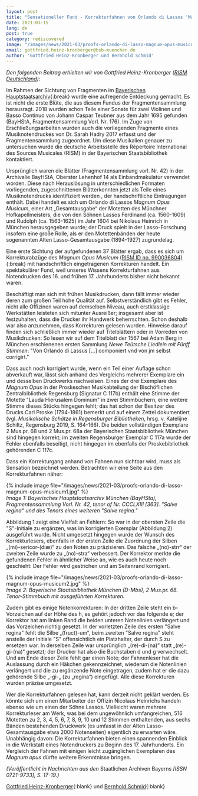 ```yaml
---
layout: post
title: "Sensationeller Fund - Korrekturfahnen von Orlando di Lassos 'Magnum Opus Musicum' (1604) im Bayerischen Hauptstaatsarchiv"
date: 2021-03-15
lang: de
post: true
category: rediscovered
image: "/images/news/2021-03/proofs-orlando-di-lasso-magnum-opus-musicum_website.jpg.png"
email: gottfried.heinz-kronberger@bsb-muenchen.de
author: 'Gottfried Heinz-Kronberger und Bernhold Schmid'
---
```


_Den folgenden Beitrag erhielten wir von Gottfried Heinz-Kronberger ([RISM Deutschland](https://de.rism.info/de/index.html)):_  

Im Rahmen der Sichtung von Fragmenten im [Bayerischen Hauptstaatsarchiv](https://www.gda.bayern.de/){:break} wurde eine aufregende Entdeckung gemacht. Es ist nicht die erste Blüte, die aus diesem Fundus der Fragmentensammlung herausragt. 2018 wurden schon Teile einer Sonate für zwei Violinen und Basso Continuo von Johann Caspar Teubner aus dem Jahr 1695 gefunden (BayHStA, Fragmentensammlung Vorl. Nr. 176). Im Zuge von Erschließungsarbeiten wurden auch die vorliegenden Fragmente eines Musiknotendruckes von Dr. Sarah Hadry 2017 erfasst und der Fragmentensammlung zugeordnet. Um diese Musikalien genauer zu untersuchen wurde die deutsche Arbeitsstelle des Répertoire International des Sources Musicales (RISM) in der Bayerischen Staatsbibliothek kontaktiert. 

Ursprünglich waren die Blätter (Fragmentensammlung vorl. Nr. 42) in der Archivalie BayHStA, Oberster Lehenhof 14 als Einbandmakulatur verwendet worden. Diese nach Herauslösung in unterschiedlichen Formaten vorliegenden, zugeschnittenen Blätterkonnten jetzt als Teile eines Musiknotendrucks identifiziert werden , der handschriftliche Eintragungen enthält. Dabei handelt es sich um Orlando di Lassos _Magnum Opus Musicum_, einer Art „Gesamtausgabe“ der Motetten des Münchner Hofkapellmeisters, die von den Söhnen Lassos Ferdinand (ca. 1560-1609) und Rudolph (ca. 1563-1625) im Jahr 1604 bei Nikolaus Heinrich in München herausgegeben wurde; der Druck spielt in der Lasso-Forschung insofern eine große Rolle, als er den Motettenbänden der heute sogenannten Alten Lasso-Gesamtausgabe (1894-1927) zugrundelag.   

Eine erste Sichtung der aufgefundenen 37 Blätter ergab, dass es sich um Korrekturabzüge des _Magnum Opus Musicum_ [(RISM ID no. 990036804)](https://opac.rism.info/search?id=990036804&View=rism){:break} mit handschriftlich eingetragenen Korrekturen handelt. Ein spektakulärer Fund, weil unseres Wissens Korrekturfahnen aus Notendrucken des 16. und frühen 17. Jahrhunderts bisher nicht bekannt waren.   

Beschäftigt man sich mit frühen Musikdrucken, dann fällt immer wieder deren zum großen Teil hohe Qualität auf. Selbstverständlich gibt es Fehler, nicht alle Offizinen waren auf demselben Niveau, auch erstklassige Werkstätten leisteten sich mitunter Ausreißer; insgesamt aber ist festzuhalten, dass die Drucker ihr Handwerk beherrschten. Schon deshalb war also anzunehmen, dass Korrekturen gelesen wurden. Hinweise darauf finden sich schließlich immer wieder auf Titelblättern oder in Vorreden von Musikdrucken: So lesen wir auf dem Titelblatt der 1567 bei Adam Berg in München erschienenen ersten Sammlung _Newe Teütsche Liedlein mit Fünff Stimmen_: "Von Orlando di Lassus […] componiert vnd von jm selbst corrigirt."   

Dass auch noch korrigiert wurde, wenn ein Teil einer Auflage schon abverkauft war, lässt sich anhand des Vergleichs mehrerer Exemplare ein und desselben Druckwerks nachweisen. Eines der drei Exemplare des _Magnum Opus_ in der Proskeschen Musikabteilung der Bischöflichen Zentralbibliothek Regensburg (Signatur C 117b) enthält eine Stimme der Motette "Lauda Hierusalem Dominum" in zwei Stimmbüchern, eine weitere Stimme dieses Stücks hingegen fehlt; das hat schon der Besitzer des Drucks Carl Proske (1794-1861) bemerkt und auf einem Zettel dokumentiert (vgl. _Musikalische Schätze in Regensburger Bibliotheken_, hrsg. v. Katelijne Schiltz, Regensburg 2019, S. 164-166). Die beiden vollständigen Exemplare 2 Mus.pr. 68 und 2 Mus.pr. 68a der Bayerischen Staatsbibliothek München sind hingegen korrekt; im zweiten Regensburger Exemplar C 117a wurde der Fehler ebenfalls beseitigt, nicht hingegen im ebenfalls der Proskebibliothek gehörenden C 117c.  

Dass ein Korrekturgang anhand von Fahnen nun sichtbar wird, muss als Sensation bezeichnet werden. Betrachten wir eine Seite aus den Korrekturfahnen näher:

{% include image file="/images/news/2021-03/proofs-orlando-di-lasso-magnum-opus-musicum1.jpg" %}  
_Image 1: Bayerisches Hauptstaatsarchiv München (BayHSta), Fragmentensammlung Vorl. Nr. 42, tenor of Nr. CCCLXIII [363]. "Salve regina" und des Tenors eines weiteren "Salve regina."_  

Abbildung 1 zeigt eine Vielfalt an Fehlern: So war in der obersten Zeile die "S"-Initiale zu ergänzen, was im korrigierten Exemplar (Abbildung 2) ausgeführt wurde. Nicht umgesetzt hingegen wurde der Wunsch des Korrekturlesers, ebenfalls in der ersten Zeile die Zuordnung der Silben „(mi)-sericor-(diæ)“ zu den Noten zu präzisieren. Das falsche „(no)-strr“ der zweiten Zeile wurde zu „(no)-stra“ verbessert. Der Korrektor merkte die gefundenen Fehler in ähnlicher Weise an, wie es auch heute noch geschieht: Der Fehler wird gestrichen und am Seitenrand korrigiert.     

{% include image file="/images/news/2021-03/proofs-orlando-di-lasso-magnum-opus-musicum2.jpg" %}  
_Image 2: Bayerische Staatsbibliothek München (D-Mbs), 2 Mus.pr. 68. Tenor-Stimmbuch mit ausgeführten Korrekturen._  

Zudem gibt es einige Notenkorrekturen: In der dritten Zeile steht ein b-Vorzeichen auf der Höhe des h, es gehört jedoch vor das folgende e; der Korrektor hat am linken Rand die beiden unteren Notenlinien verlängert und das Vorzeichen richtig gesetzt. In der vorletzten Zeile des ersten "Salve regina" fehlt die Silbe „(fruct)-um“, beim zweiten "Salve regina" steht anstelle der Initiale "S" offensichtlich ein Platzhalter, der durch S zu ersetzen war. In derselben Zeile war ursprünglich „(re)-di-(na)“ statt „(re)-gi-(na)“ gesetzt; der Drucker hat also die Buchstaben d und g verwechselt. Und am Ende dieser Zeile fehlt gar einen Note; der Fahnenleser hat die Auslassung durch ein Häkchen gekennzeichnet, wiederum die Notenlinien verlängert und die zu ergänzende Note eingetragen, zudem hat er die dazu gehörende Silbe „-gi-„ (zu „regina“) eingefügt. Alle diese Korrekturen wurden präzise umgesetzt.    

Wer die Korrekturfahnen gelesen hat, kann derzeit nicht geklärt werden. Es könnte sich um einen Mitarbeiter der Offizin Nicolaus Heinrichs handeln ebenso wie um einen der Söhne Lassos. Vielleicht waren mehrere Korrekturleser am Werk, was bei dem ungewöhnlich umfangreichen, 516 Motetten zu 2, 3, 4, 5, 6, 7, 8, 9, 10 und 12 Stimmen enthaltenden, aus sechs Bänden bestehenden Druckwerk (es umfasst in der Alten Lasso-Gesamtausgabe etwa 2000 Notenseiten) eigentlich zu erwarten wäre. Unabhängig davon: Die Korrekturfahnen bieten einen spannenden Einblick in die Werkstatt eines Notendruckers zu Beginn des 17. Jahrhunderts. Ein Vergleich der Fahnen mit einigen leicht zugänglichen Exemplaren des _Magnum opus_ dürfte weitere Erkenntnisse bringen.    

_(Veröffentlicht in Nachrichten aus den_ Staatlichen Archiven Bayerns _[ISSN 0721-9733], S. 17-19.)_   

[Gottfried Heinz-Kronberger](mailto:gottfried.heinz-kronberger@bsb-muenchen.de){:blank} und [Bernhold Schmid](mailto:B.Schmid@musikhist.badw.de){:blank}


